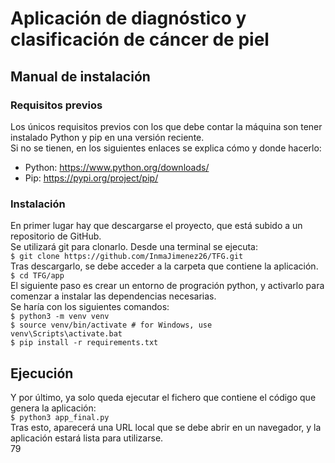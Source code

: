 # Aplicación de diagnóstico y clasificación de cáncer de piel

## Manual de instalación

### Requisitos previos
Los únicos requisitos previos con los que debe contar la máquina son tener instalado Python y pip en una versión reciente.   
Si no se tienen, en los siguientes enlaces se explica cómo y donde hacerlo:  
- Python: https://www.python.org/downloads/
- Pip: https://pypi.org/project/pip/

### Instalación
En primer lugar hay que descargarse el proyecto, que está subido a un repositorio de GitHub.  
Se utilizará git para clonarlo. Desde una terminal se ejecuta:  
`$ git clone https://github.com/InmaJimenez26/TFG.git`   
Tras descargarlo, se debe acceder a la carpeta que contiene la aplicación.    
`$ cd TFG/app`    
El siguiente paso es crear un entorno de progración python, y activarlo para comenzar a instalar las dependencias necesarias.  
Se haría con los siguientes comandos:  
`$ python3 -m venv venv`   
`$ source venv/bin/activate # for Windows, use venv\Scripts\activate.bat`   
`$ pip install -r requirements.txt`   

## Ejecución
Y por último, ya solo queda ejecutar el fichero que contiene el código que genera la aplicación:  
`$ python3 app_final.py`   
Tras esto, aparecerá una URL local que se debe abrir en un navegador, y la aplicación estará lista para utilizarse.  
79 


